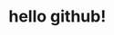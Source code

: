 <doctype html>
<html>
<head>
<meta charset="utf-8">
<title></title>
</head>
<body>
<h1>hello github!</h1>
</body>
</html>

